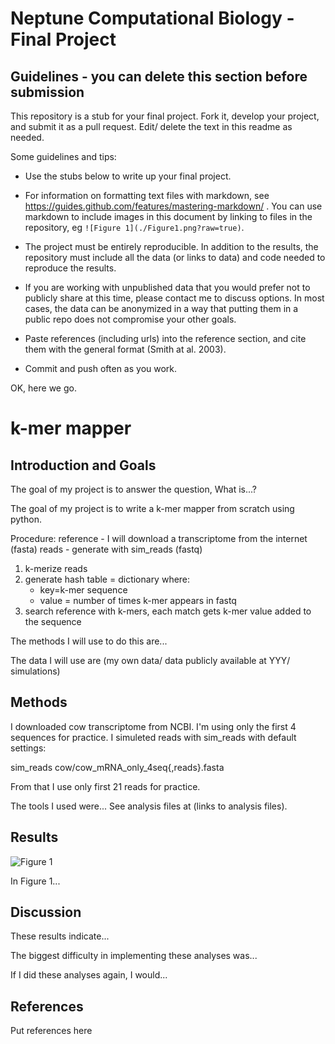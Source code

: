 # Neptune Computational Biology - Final Project

## Guidelines - you can delete this section before submission

This repository is a stub for your final project. Fork it, develop your project, and submit it as a pull request. Edit/ delete the text in this readme as needed.

Some guidelines and tips:

- Use the stubs below to write up your final project.

- For information on formatting text files with markdown, see https://guides.github.com/features/mastering-markdown/ . You can use markdown to include images in this document by linking to files in the repository, eg `![Figure 1](./Figure1.png?raw=true)`.

- The project must be entirely reproducible. In addition to the results, the repository must include all the data (or links to data) and code needed to reproduce the results.

- If you are working with unpublished data that you would prefer not to publicly share at this time, please contact me to discuss options. In most cases, the data can be anonymized in a way that putting them in a public repo does not compromise your other goals.

- Paste references (including urls) into the reference section, and cite them with the general format (Smith at al. 2003).

- Commit and push often as you work.

OK, here we go.

# k-mer mapper

## Introduction and Goals

The goal of my project is to answer the question, What is...?

The goal of my project is to write a k-mer mapper from scratch using python.


Procedure:
reference - I will download a transcriptome from the internet (fasta)
reads - generate with sim_reads (fastq)

1. k-merize reads
2. generate hash table = dictionary where: 
	* key=k-mer sequence
	* value = number of times k-mer appears in fastq
3. search reference with k-mers, each match gets k-mer value added to the sequence



The methods I will use to do this are...


The data I will use are (my own data/ data publicly available at YYY/ simulations)

## Methods

I downloaded cow transcriptome from NCBI. I'm using only the first 4 sequences for practice.
I simuleted reads with sim_reads with default settings:

sim_reads cow/cow_mRNA_only_4seq{,reads}.fasta

From that I use only first 21 reads for practice.

The tools I used were... See analysis files at (links to analysis files).

## Results

![Figure 1](./Figure1.png?raw=true)

In Figure 1...

## Discussion

These results indicate...

The biggest difficulty in implementing these analyses was...

If I did these analyses again, I would...

## References

Put references here

